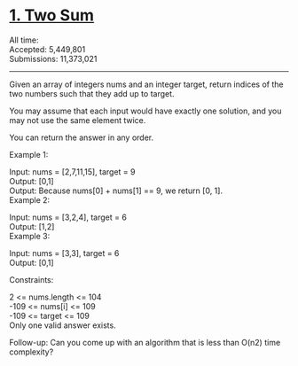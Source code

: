 # [1. Two Sum](https://leetcode.com/problems/two-sum/)    

All time:    
Accepted: 
5,449,801     
Submissions: 
11,373,021      
_____________________
Given an array of integers nums and an integer target, return indices of the two numbers such that they add up to target.    
    
You may assume that each input would have exactly one solution, and you may not use the same element twice.    
    
You can return the answer in any order.    
    
     
    
Example 1:    
    
Input: nums = [2,7,11,15], target = 9    
Output: [0,1]    
Output: Because nums[0] + nums[1] == 9, we return [0, 1].    
Example 2:    
    
Input: nums = [3,2,4], target = 6    
Output: [1,2]    
Example 3:    
    
Input: nums = [3,3], target = 6    
Output: [0,1]    
     
    
Constraints:    
    
2 <= nums.length <= 104    
-109 <= nums[i] <= 109    
-109 <= target <= 109    
Only one valid answer exists.    
     
    
Follow-up: Can you come up with an algorithm that is less than O(n2) time complexity?